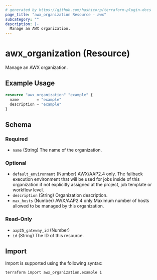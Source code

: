 ```yaml
---
# generated by https://github.com/hashicorp/terraform-plugin-docs
page_title: "awx_organization Resource - awx"
subcategory: ""
description: |-
  Manage an AWX organization.
---
```


# awx_organization (Resource)

Manage an AWX organization.

## Example Usage

```terraform
resource "awx_organization" "example" {
  name        = "example"
  description = "example"
}
```

<!-- schema generated by tfplugindocs -->
## Schema

### Required

- `name` (String) The name of the organization.

### Optional

- `default_environment` (Number) AWX/AAP2.4 only. The fallback execution environment that will be used for jobs inside of this organization if not explicitly assigned at the project, job template or workflow level.
- `description` (String) Organization description.
- `max_hosts` (Number) AWX/AAP2.4 only Maximum number of hosts allowed to be managed by this organization.

### Read-Only

- `aap25_gateway_id` (Number)
- `id` (String) The ID of this resource.

## Import

Import is supported using the following syntax:

```shell
terraform import awx_organization.example 1
```
